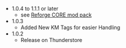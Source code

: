 * 1.0.4 to 1.1.1 or later
    * see [Reforge CORE mod pack](https://valheim.thunderstore.io/package/Krumpac/Krumpac_Reforge_Core/)
* 1.0.3
    * Added New KM Tags for easier Handling
* 1.0.2
    * Release on Thunderstore
